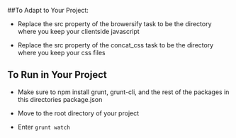 ##To Adapt to Your Project:

- Replace the src property of the browersify task to be the directory where you keep your clientside javascript

- Replace the src property of the concat_css task to be the directory where you keep your css files

## To Run in Your Project
- Make sure to npm install grunt, grunt-cli, and the rest of the packages in this directories package.json

- Move to the root directory of your project

- Enter ```grunt watch```
